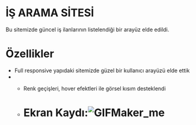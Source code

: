 # İŞ ARAMA SİTESİ

Bu sitemizde güncel iş ilanlarının listelendiği bir arayüz elde edildi.

# Özellikler
- Full responsive yapıdaki sitemizde güzel bir kullanıcı arayüzü elde ettik
- - Renk geçişleri, hover efektleri ile görsel kısım desteklendi
 
  - # Ekran Kaydı:![GIFMaker_me](https://github.com/beysatavli/bootstrap_pro/assets/164610384/5ee5ac32-dcff-4567-9ff5-3042ef0e308a)


